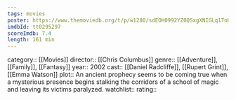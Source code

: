 ```yaml
---
tags: movies
poster: https://www.themoviedb.org/t/p/w1280/sdEOH0992YZ0QSxgXNIGLq1ToUi.jpg
imdbId: tt0295297
scoreImdb: 7.4
length: 161 min
---
```


category:: [[Movies]]
director:: [[Chris Columbus]]
genre:: [[Adventure]], [[Family]], [[Fantasy]]
year:: 2002
cast:: [[Daniel Radcliffe]], [[Rupert Grint]], [[Emma Watson]]
plot:: An ancient prophecy seems to be coming true when a mysterious presence begins stalking the corridors of a school of magic and leaving its victims paralyzed.
watchlist::
rating::
